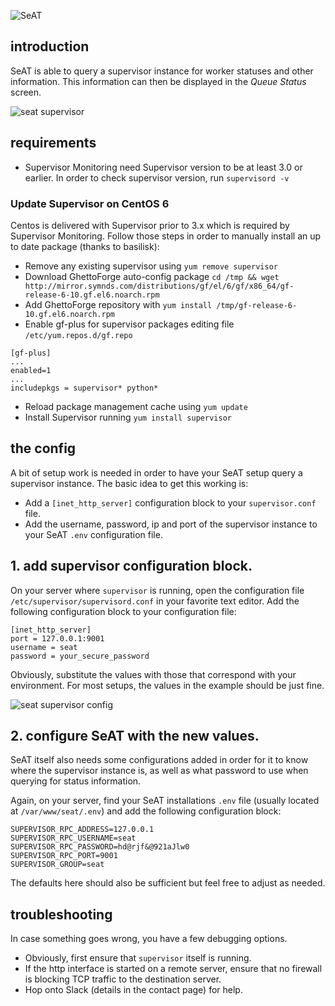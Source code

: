 ![SeAT](http://i.imgur.com/aPPOxSK.png)

## introduction
SeAT is able to query a supervisor instance for worker statuses and other information. This information can then be displayed in the *Queue Status* screen.

![seat supervisor](https://i.imgur.com/fCnYQ08.png)

## requirements
- Supervisor Monitoring need Supervisor version to be at least 3.0 or earlier. In order to check supervisor version, run `supervisord -v`

### Update Supervisor on CentOS 6
Centos is delivered with Supervisor prior to 3.x which is required by Supervisor Monitoring. Follow those steps in order to manually install an up to date package (thanks to basilisk):

- Remove any existing supervisor using `yum remove supervisor`
- Download GhettoForge auto-config package `cd /tmp && wget http://mirror.symnds.com/distributions/gf/el/6/gf/x86_64/gf-release-6-10.gf.el6.noarch.rpm`
- Add GhettoForge repository with `yum install /tmp/gf-release-6-10.gf.el6.noarch.rpm`
- Enable gf-plus for supervisor packages editing file `/etc/yum.repos.d/gf.repo`
```
[gf-plus]
...
enabled=1
...
includepkgs = supervisor* python*
```
- Reload package management cache using `yum update`
- Install Supervisor running `yum install supervisor`

## the config
A bit of setup work is needed in order to have your SeAT setup query a supervisor instance. The basic idea to get this working is:

- Add a `[inet_http_server]` configuration block to your `supervisor.conf` file.
- Add the username, password, ip and port of the supervisor instance to your SeAT `.env` configuration file.

## 1. add supervisor configuration block.

On your server where `supervisor` is running, open the configuration file `/etc/supervisor/supervisord.conf` in your favorite text editor. Add the following configuration block to your configuration file:

```
[inet_http_server]
port = 127.0.0.1:9001
username = seat
password = your_secure_password
```

Obviously, substitute the values with those that correspond with your environment. For most setups, the values in the example should be just fine.

![seat supervisor config](https://i.imgur.com/6jVLsLv.png)

## 2. configure SeAT with the new values.

SeAT itself also needs some configurations added in order for it to know where the supervisor instance is, as well as what password to use when querying for status information.

Again, on your server, find your SeAT installations `.env` file (usually located at `/var/www/seat/.env`) and add the following configuration block:

```
SUPERVISOR_RPC_ADDRESS=127.0.0.1
SUPERVISOR_RPC_USERNAME=seat
SUPERVISOR_RPC_PASSWORD=hd@rjf&@921aJlw0
SUPERVISOR_RPC_PORT=9001
SUPERVISOR_GROUP=seat
```

The defaults here should also be sufficient but feel free to adjust as needed.

## troubleshooting
In case something goes wrong, you have a few debugging options.

- Obviously, first ensure that `supervisor` itself is running.
- If the http interface is started on a remote server, ensure that no firewall is blocking TCP traffic to the destination server.
- Hop onto Slack (details in the contact page) for help.
